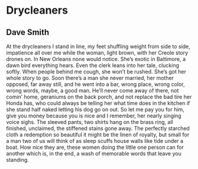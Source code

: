 # Drycleaners
## Dave Smith
At the drycleaners I stand in line, my feet
shuffling weight from side to side,
impatience all over me while the woman,
light brown, with her Creole story drones on.
In New Orleans none would notice.
She’s exotic in Baltimore, a dawn bird
everything hears. Even the clerk
leans into her tale, clucking softly. When
people behind me cough, she won’t be
rushed. She’s got her whole story to go.
Soon there’s a man she never married,
her mother opposed, far away still, and he
went into a bar, wrong place, wrong color,
wrong words, maybe, a good man.
He’ll never come away of there, not comin’
home, geraniums on the back porch,
and not replace the bad tire her Honda has,
who could always be telling her what time
does in the kitchen if she stand half
naked letting his dog go on out. So
let me pay you for him, give you money
because you is nice and I remember,
her nearly singing voice sighs. The sleeved
pants, two shirts hang on the brass ring, all
finished, unclaimed, the stiffened
stains gone away. The perfectly starched
cloth a redemption so beautiful
it might be the linen of royalty, but small
for a man two of us will think of as
sleep scuffs house walls like tide under a boat.
How nice they are, these women doing
the little one person can for another
which is, in the end, a wash
of memorable words that leave you standing.